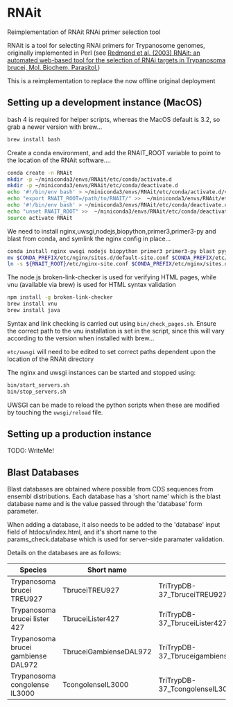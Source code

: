 # RNAit

Reimplementation of RNAit RNAi primer selection tool

RNAit is a tool for selecting RNAi primers for Trypanosome genomes, originally
implemented in Perl (see [Redmond et al. (2003) RNAit: an automated web-based
tool for the selection of RNAi targets in Trypanosoma brucei, Mol. Biochem.
Parasitol.](https://www.sciencedirect.com/science/article/pii/S0166685103000458?via%3Dihub))

This is a reimplementation to replace the now offline original deployment

## Setting up a development instance (MacOS)

bash 4 is required for helper scripts, whereas the MacOS default is 3.2, so grab
a newer version with brew...

```bash
brew install bash
```
Create a conda environment, and add the RNAIT_ROOT variable to point to the
location of the RNAit software....

```bash
conda create -n RNAit
mkdir -p ~/miniconda3/envs/RNAit/etc/conda/activate.d
mkdir -p ~/miniconda3/envs/RNAit/etc/conda/deactivate.d
echo '#!/bin/env bash' > ~/miniconda3/envs/RNAit/etc/conda/activate.d/vars.sh
echo "export RNAIT_ROOT=/path/to/RNAIT/" >>  ~/miniconda3/envs/RNAit/etc/conda/activate.d/vars.sh
echo '#!/bin/env bash' > ~/miniconda3/envs/RNAit/etc/conda/deactivate.d/vars.sh
echo "unset RNAIT_ROOT" >>  ~/miniconda3/envs/RNAit/etc/conda/deactivate.d/vars.sh
source activate RNAit
```

We need to install nginx,uwsgi,nodejs,biopython,primer3,primer3-py and blast
from conda, and symlink the nginx config in place...

```bash
conda install nginx uwsgi nodejs biopython primer3 primer3-py blast pyyaml
mv $CONDA_PREFIX/etc/nginx/sites.d/default-site.conf $CONDA_PREFIX/etc/nginx/sites.d/default-site.conf.hiding
ln -s ${RNAIT_ROOT}/etc/nginx-site.conf $CONDA_PREFIX/etc/nginx/sites.d/
```
The node.js broken-link-checker is used for verifying HTML pages, while vnu (available via brew) is used for HTML syntax validation
```bash
npm install -g broken-link-checker
brew install vnu
brew install java
```
Syntax and link checking is carried out using `bin/check_pages.sh`. Ensure the
correct path to the vnu installation is set in the script, since this will vary
according to the version when installed with brew...

`etc/uwsgi` will need to be edited to set correct paths dependent upon the location of the RNAit directory

The nginx and uwsgi instances can be started and stopped using:
```bash
bin/start_servers.sh
bin/stop_servers.sh
```

UWSGI can be made to reload the python scripts when these are modified by touching the `uwsgi/reload` file.

## Setting up a production instance

TODO: WriteMe!

## Blast Databases

Blast databases are obtained where possible from CDS sequences from
ensembl distributions. Each database has a 'short name' which is the blast
database name and is the value passed through the 'database' form parameter.

When adding a database, it also needs to be added to the 'database' input field
of htdocs/index.html, and it's short name to the params_check.database which is
used for server-side paramater validation. 

Details on the databases are as follows:

Species | Short name | Source file | Source
---|---|---|---
Trypanosoma brucei TREU927 | TbruceiTREU927 | TriTrypDB-37_TbruceiTREU927_AnnotatedCDSs.fasta | TryTrypDB Release 39
Trypanosoma brucei lister 427 | TbruceiLister427 | TriTrypDB-37_TbruceiLister427_AnnotatedCDSs.fasta | TryTrypDB Release 39
Trypanosoma brucei gambiense DAL972 | TbruceiGambienseDAL972 | TriTrypDB-37_TbruceigambienseDAL972_AnnotatedCDSs.fasta | TryTrypDB Release 39
Trypanosoma congolense IL3000 | TcongolenseIL3000 | TriTrypDB-37_TcongolenseIL3000_AnnotatedCDSs.fasta | TryTrypDB Release 39


